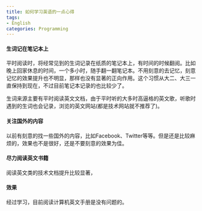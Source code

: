 ```yaml
---
title: 如何学习英语的一点心得
tags:
- English
categories: Programming
---
```


#### 生词记在笔记本上

平时阅读时，将经常见到的生词记录在纸质的笔记本上，有时间的时候翻阅。比如晚上回家休息的时间，一个多小时，随手翻一翻笔记本。不用刻意的去记忆，刻意记忆的效果提升也不明显，那样也没有显著的正向作用。这个习惯从大二、大三一直保持到现在，不过目前笔记本记录的也比较少了。

生词来源主要有平时阅读英文文档，由于平时听的大多时高逼格的英文歌，听歌时遇到的生词也会记录，浏览的英文网站(都是技术网站就不推荐了)。

#### 关注国外的内容

以前有刻意的找一些国外的内容，比如Facebook、Twitter等等。但是还是比较麻烦的，效果也不是很好，还是不要刻意的效果为佳。

#### 尽力阅读英文书籍

阅读英文类的技术文档提升比较显著，

#### 效果

经过学习，目前阅读计算机英文手册是没有问题的。
